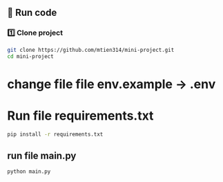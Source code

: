 ## 🚀 Run code

### 1️⃣ Clone project
```bash
git clone https://github.com/mtien314/mini-project.git
cd mini-project
```

# change file file env.example -> .env
# Run file requirements.txt
```bash
pip install -r requirements.txt
```
## run file main.py 
```bash
python main.py
```
